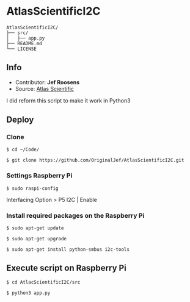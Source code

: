 AtlasScientificI2C
==================================

	AtlasScientificI2C/
	├── src/
	│	├── app.py
	├── README.md
	└── LICENSE


## Info

- Contributor: **Jef Roosens**
- Source: [Atlas Scientific](https://github.com/AtlasScientific/Raspberry-Pi-sample-code/blob/master/i2c.py)

I did reform this script to make it work in Python3

## Deploy

### Clone

```
$ cd ~/Code/
```

```
$ git clone https://github.com/OriginalJef/AtlasScientificI2C.git

```

### Settings Raspberry Pi

```
$ sudo raspi-config
```
Interfacing Option > P5 I2C | Enable

### Install required packages on the Raspberry Pi

```
$ sudo apt-get update
```

```
$ sudo apt-get upgrade
```

```
$ sudo apt-get install python-smbus i2c-tools
```

## Execute script on Raspberry Pi

```
$ cd AtlacScientificI2C/src
```

```
$ python3 app.py
```
